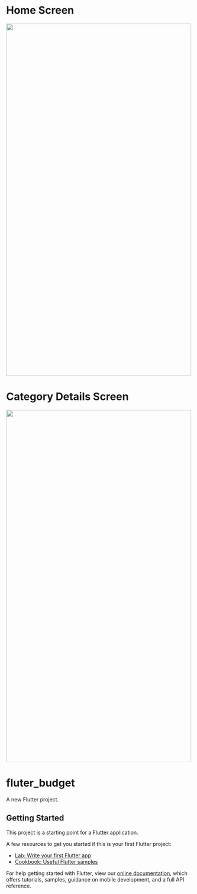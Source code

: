 # Home Screen

<img src="https://user-images.githubusercontent.com/18363332/77971860-22377a00-72f0-11ea-8e74-041b710323bc.png" width="500" height="950">

# Category Details Screen
<img src="https://user-images.githubusercontent.com/18363332/77972279-30d26100-72f1-11ea-9137-5f99bd3753cf.png" width="500" height="950">


# fluter_budget

A new Flutter project.

## Getting Started

This project is a starting point for a Flutter application.

A few resources to get you started if this is your first Flutter project:

- [Lab: Write your first Flutter app](https://flutter.dev/docs/get-started/codelab)
- [Cookbook: Useful Flutter samples](https://flutter.dev/docs/cookbook)

For help getting started with Flutter, view our
[online documentation](https://flutter.dev/docs), which offers tutorials,
samples, guidance on mobile development, and a full API reference.
